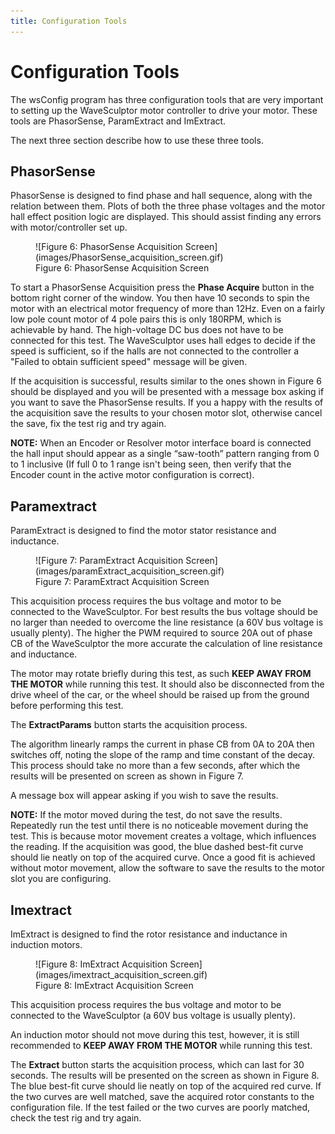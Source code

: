 ```yaml
---
title: Configuration Tools
---
```


# Configuration Tools

The wsConfig program has three configuration tools that are very important to setting up the WaveSculptor motor controller to drive your motor. These tools are PhasorSense, ParamExtract and ImExtract.

The next three section describe how to use these three tools.

## PhasorSense

PhasorSense is designed to find phase and hall sequence, along with the relation between them. Plots of both the three phase voltages and the motor hall effect position logic are displayed. This should assist finding any errors with motor/controller set up.

<figure markdown>
![Figure 6: PhasorSense Acquisition Screen](images/PhasorSense_acquisition_screen.gif)
<figcaption>Figure 6: PhasorSense Acquisition Screen</figcaption>
</figure>

To start a PhasorSense Acquisition press the __Phase Acquire__ button in the bottom right corner of the window. You then have 10 seconds to spin the motor with an electrical motor frequency of more than 12Hz. Even on a fairly low pole count motor of 4 pole pairs this is only 180RPM, which is achievable by hand. The high-voltage DC bus does not have to be connected for this test.  The WaveSculptor uses hall edges to decide if the speed is sufficient, so if the halls are not connected to the controller a "Failed to obtain sufficient speed" message will be given.

If the acquisition is successful, results similar to the ones shown in Figure 6 should be displayed and you will be presented with a message box asking if you want to save the PhasorSense results. If you a happy with the results of the acquisition save the results to your chosen motor slot, otherwise cancel the save, fix the test rig and try again.

__NOTE:__ When an Encoder or Resolver motor interface board is connected the hall input should appear as a single “saw-tooth” pattern ranging from 0 to 1 inclusive (If full 0 to 1 range isn't being seen, then verify that the Encoder count in the active motor configuration is correct).

## Paramextract

ParamExtract is designed to find the motor stator resistance and inductance.

<figure markdown>
![Figure 7: ParamExtract Acquisition Screen](images/paramExtract_acquisition_screen.gif)
<figcaption>Figure 7: ParamExtract Acquisition Screen</figcaption>
</figure>

This acquisition process requires the bus voltage and motor to be connected to the WaveSculptor. For best results the bus voltage should be no larger than needed to overcome the line resistance (a 60V bus voltage is usually plenty). The higher the PWM required to source 20A out of phase CB of the WaveSculptor the more accurate the calculation of line resistance and inductance.

The motor may rotate briefly during this test, as such __KEEP AWAY FROM THE MOTOR__ while running this test. It should also be disconnected from the drive wheel of the car, or the wheel should be raised up from the ground before performing this test.

The __ExtractParams__ button starts the acquisition process.

The algorithm linearly ramps the current in phase CB from 0A to 20A then switches off, noting the slope of the ramp and time constant of the decay. This process should take no more than a few seconds, after which the results will be presented on screen as shown in Figure 7.

A message box will appear asking if you wish to save the results.

__NOTE:__ If the motor moved during the test, do not save the results. Repeatedly run the test until there is no noticeable movement during the test. This is because motor movement creates a voltage, which influences the reading.  If the acquisition was good, the blue dashed best-fit curve should lie neatly on top of the acquired curve. Once a good fit is achieved without motor movement, allow the software to save the results to the motor slot you are configuring.

## Imextract

ImExtract is designed to find the rotor resistance and inductance in induction motors.

<figure markdown>
![Figure 8: ImExtract Acquisition Screen](images/imextract_acquisition_screen.gif)
<figcaption>Figure 8: ImExtract Acquisition Screen</figcaption>
</figure>

This acquisition process requires the bus voltage and motor to be connected to the WaveSculptor (a 60V bus voltage is usually plenty).

An induction motor should not move during this test, however, it is still recommended to __KEEP AWAY FROM THE MOTOR__ while running this test.

The __Extract__ button starts the acquisition process, which can last for 30 seconds. The results will be presented on the screen as shown in Figure 8. The blue best-fit curve should lie neatly on top of the acquired red curve. If the two curves are well matched, save the acquired rotor constants to the configuration file. If the test failed or the two curves are poorly matched, check the test rig and try again.




